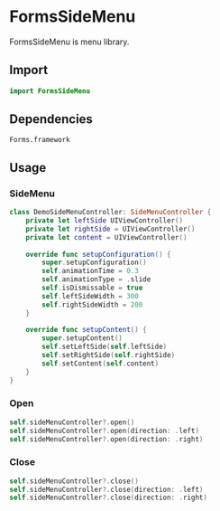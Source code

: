 # FormsSideMenu

FormsSideMenu is menu library.

## Import

```swift
import FormsSideMenu
```

## Dependencies

```
Forms.framework
```

## Usage

### SideMenu

```swift
class DemoSideMenuController: SideMenuController { 
    private let leftSide UIViewController()
    private let rightSide = UIViewController()
    private let content = UIViewController()
    
    override func setupConfiguration() {
        super.setupConfiguration()
        self.animationTime = 0.3
        self.animationType = .slide
        self.isDismissable = true
        self.leftSideWidth = 300
        self.rightSideWidth = 200
    }
    
    override func setupContent() {
        super.setupContent()
        self.setLeftSide(self.leftSide)
        self.setRightSide(self.rightSide)
        self.setContent(self.content)
    }
}
```

### Open

```swift
self.sideMenuController?.open()
self.sideMenuController?.open(direction: .left)
self.sideMenuController?.open(direction: .right)
```

### Close

```swift
self.sideMenuController?.close()
self.sideMenuController?.close(direction: .left)
self.sideMenuController?.close(direction: .right)
```